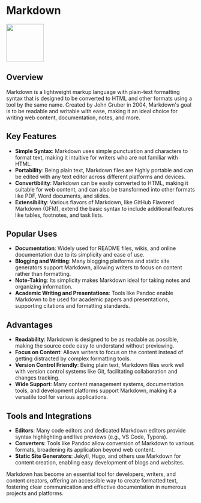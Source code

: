 # Markdown

<img src="https://creazilla-store.fra1.digitaloceanspaces.com/icons/3218313/markdown-icon-md.png" height="100">

## Overview

Markdown is a lightweight markup language with plain-text formatting syntax that is designed to be converted to HTML and other formats using a tool by the same name. Created by John Gruber in 2004, Markdown's goal is to be readable and writable with ease, making it an ideal choice for writing web content, documentation, notes, and more.

## Key Features

- **Simple Syntax**: Markdown uses simple punctuation and characters to format text, making it intuitive for writers who are not familiar with HTML.
- **Portability**: Being plain text, Markdown files are highly portable and can be edited with any text editor across different platforms and devices.
- **Convertibility**: Markdown can be easily converted to HTML, making it suitable for web content, and can also be transformed into other formats like PDF, Word documents, and slides.
- **Extensibility**: Various flavors of Markdown, like GitHub Flavored Markdown (GFM), extend the basic syntax to include additional features like tables, footnotes, and task lists.

## Popular Uses

- **Documentation**: Widely used for README files, wikis, and online documentation due to its simplicity and ease of use.
- **Blogging and Writing**: Many blogging platforms and static site generators support Markdown, allowing writers to focus on content rather than formatting.
- **Note-Taking**: Its simplicity makes Markdown ideal for taking notes and organizing information.
- **Academic Writing and Presentations**: Tools like Pandoc enable Markdown to be used for academic papers and presentations, supporting citations and formatting standards.

## Advantages

- **Readability**: Markdown is designed to be as readable as possible, making the source code easy to understand without previewing.
- **Focus on Content**: Allows writers to focus on the content instead of getting distracted by complex formatting tools.
- **Version Control Friendly**: Being plain text, Markdown files work well with version control systems like Git, facilitating collaboration and changes tracking.
- **Wide Support**: Many content management systems, documentation tools, and development platforms support Markdown, making it a versatile tool for various applications.

## Tools and Integrations

- **Editors**: Many code editors and dedicated Markdown editors provide syntax highlighting and live previews (e.g., VS Code, Typora).
- **Converters**: Tools like Pandoc allow conversion of Markdown to various formats, broadening its application beyond web content.
- **Static Site Generators**: Jekyll, Hugo, and others use Markdown for content creation, enabling easy development of blogs and websites.

Markdown has become an essential tool for developers, writers, and content creators, offering an accessible way to create formatted text, fostering clear communication and effective documentation in numerous projects and platforms.
